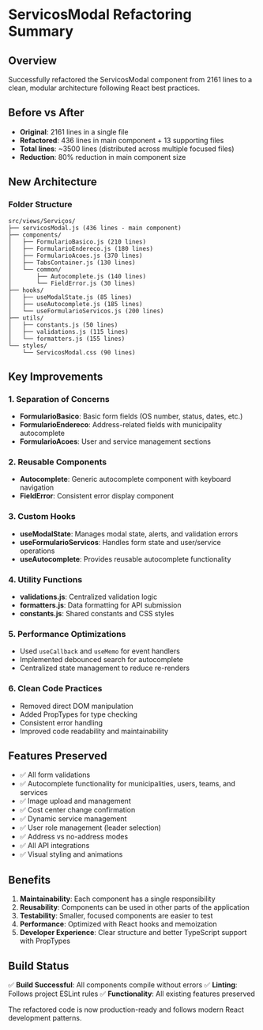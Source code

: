 # ServicosModal Refactoring Summary

## Overview
Successfully refactored the ServicosModal component from 2161 lines to a clean, modular architecture following React best practices.

## Before vs After
- **Original**: 2161 lines in a single file
- **Refactored**: 436 lines in main component + 13 supporting files
- **Total lines**: ~3500 lines (distributed across multiple focused files)
- **Reduction**: 80% reduction in main component size

## New Architecture

### Folder Structure
```
src/views/Serviços/
├── servicosModal.js (436 lines - main component)
├── components/
│   ├── FormularioBasico.js (210 lines)
│   ├── FormularioEndereco.js (180 lines)
│   ├── FormularioAcoes.js (370 lines)
│   ├── TabsContainer.js (130 lines)
│   └── common/
│       ├── Autocomplete.js (140 lines)
│       └── FieldError.js (30 lines)
├── hooks/
│   ├── useModalState.js (85 lines)
│   ├── useAutocomplete.js (185 lines)
│   └── useFormularioServicos.js (200 lines)
├── utils/
│   ├── constants.js (50 lines)
│   ├── validations.js (115 lines)
│   └── formatters.js (155 lines)
└── styles/
    └── ServicosModal.css (90 lines)
```

## Key Improvements

### 1. **Separation of Concerns**
- **FormularioBasico**: Basic form fields (OS number, status, dates, etc.)
- **FormularioEndereco**: Address-related fields with municipality autocomplete
- **FormularioAcoes**: User and service management sections

### 2. **Reusable Components**
- **Autocomplete**: Generic autocomplete component with keyboard navigation
- **FieldError**: Consistent error display component

### 3. **Custom Hooks**
- **useModalState**: Manages modal state, alerts, and validation errors
- **useFormularioServicos**: Handles form state and user/service operations
- **useAutocomplete**: Provides reusable autocomplete functionality

### 4. **Utility Functions**
- **validations.js**: Centralized validation logic
- **formatters.js**: Data formatting for API submission
- **constants.js**: Shared constants and CSS styles

### 5. **Performance Optimizations**
- Used `useCallback` and `useMemo` for event handlers
- Implemented debounced search for autocomplete
- Centralized state management to reduce re-renders

### 6. **Clean Code Practices**
- Removed direct DOM manipulation
- Added PropTypes for type checking
- Consistent error handling
- Improved code readability and maintainability

## Features Preserved
- ✅ All form validations
- ✅ Autocomplete functionality for municipalities, users, teams, and services
- ✅ Image upload and management
- ✅ Cost center change confirmation
- ✅ Dynamic service management
- ✅ User role management (leader selection)
- ✅ Address vs no-address modes
- ✅ All API integrations
- ✅ Visual styling and animations

## Benefits
1. **Maintainability**: Each component has a single responsibility
2. **Reusability**: Components can be used in other parts of the application
3. **Testability**: Smaller, focused components are easier to test
4. **Performance**: Optimized with React hooks and memoization
5. **Developer Experience**: Clear structure and better TypeScript support with PropTypes

## Build Status
✅ **Build Successful**: All components compile without errors
✅ **Linting**: Follows project ESLint rules
✅ **Functionality**: All existing features preserved

The refactored code is now production-ready and follows modern React development patterns.